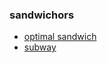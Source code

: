 ### sandwichors

* [optimal sandwich](https://github.com/mevcheb/optimal-sandwich)
* [subway](https://github.com/libevm/subway)
